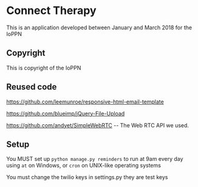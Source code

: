 # Connect Therapy
This is an application developed between January and March 2018 for the IoPPN

## Copyright
This is copyright of the IoPPN

## Reused code
https://github.com/leemunroe/responsive-html-email-template

https://github.com/blueimp/jQuery-File-Upload

https://github.com/andyet/SimpleWebRTC -- The Web RTC API we used.

## Setup
You MUST set up `python manage.py reminders` to run at 9am every day using
`at` on Windows, or `cron` on UNIX-like operating systems

You must change the twilio keys in settings.py they are test keys

